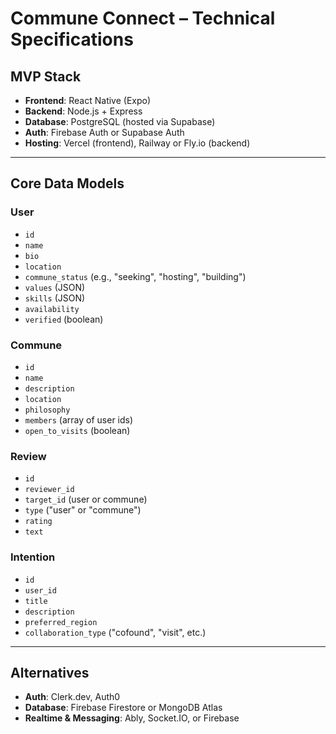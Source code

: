 # Commune Connect – Technical Specifications

## MVP Stack
- **Frontend**: React Native (Expo)
- **Backend**: Node.js + Express
- **Database**: PostgreSQL (hosted via Supabase)
- **Auth**: Firebase Auth or Supabase Auth
- **Hosting**: Vercel (frontend), Railway or Fly.io (backend)

---

## Core Data Models

### User
- `id`
- `name`
- `bio`
- `location`
- `commune_status` (e.g., "seeking", "hosting", "building")
- `values` (JSON)
- `skills` (JSON)
- `availability`
- `verified` (boolean)

### Commune
- `id`
- `name`
- `description`
- `location`
- `philosophy`
- `members` (array of user ids)
- `open_to_visits` (boolean)

### Review
- `id`
- `reviewer_id`
- `target_id` (user or commune)
- `type` ("user" or "commune")
- `rating`
- `text`

### Intention
- `id`
- `user_id`
- `title`
- `description`
- `preferred_region`
- `collaboration_type` ("cofound", "visit", etc.)

---

## Alternatives
- **Auth**: Clerk.dev, Auth0
- **Database**: Firebase Firestore or MongoDB Atlas
- **Realtime & Messaging**: Ably, Socket.IO, or Firebase
